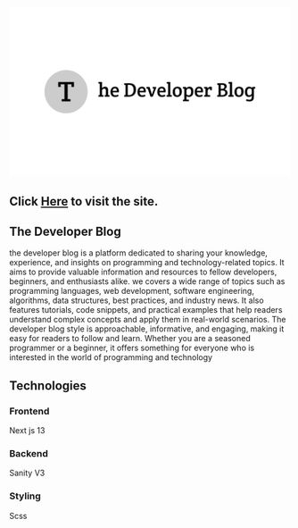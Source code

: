 <img src="./assets/logo.svg" alt="" />

## Click [Here](https://thedeveloperblog.vercel.app/) to visit the site.

## The Developer Blog

the developer blog is a platform dedicated to sharing your knowledge, experience, and insights on programming and technology-related topics. It aims to provide valuable information and resources to fellow developers, beginners, and enthusiasts alike. we covers a wide range of topics such as programming languages, web development, software engineering, algorithms, data structures, best practices, and industry news. It also features tutorials, code snippets, and practical examples that help readers understand complex concepts and apply them in real-world scenarios. The developer blog style is approachable, informative, and engaging, making it easy for readers to follow and learn. Whether you are a seasoned programmer or a beginner, it offers something for everyone who is interested in the world of programming and technology

## Technologies

### Frontend

Next js 13

### Backend

Sanity V3

### Styling

Scss

</ul>
